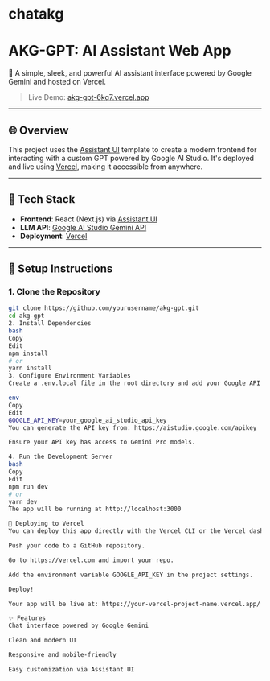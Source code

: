 # chatakg

# AKG-GPT: AI Assistant Web App

🚀 A simple, sleek, and powerful AI assistant interface powered by Google Gemini and hosted on Vercel.

> Live Demo: [akg-gpt-6kq7.vercel.app](https://akg-gpt-6kq7.vercel.app/)

---

## 🌐 Overview

This project uses the [Assistant UI](https://www.assistant-ui.com/) template to create a modern frontend for interacting with a custom GPT powered by Google AI Studio. It's deployed and live using [Vercel](https://vercel.com/), making it accessible from anywhere.

---

## 🧰 Tech Stack

- **Frontend**: React (Next.js) via [Assistant UI](https://www.assistant-ui.com/docs/getting-started)
- **LLM API**: [Google AI Studio Gemini API](https://aistudio.google.com/apikey)
- **Deployment**: [Vercel](https://vercel.com/)

---

## 🔧 Setup Instructions

### 1. Clone the Repository

```bash
git clone https://github.com/yourusername/akg-gpt.git
cd akg-gpt
2. Install Dependencies
bash
Copy
Edit
npm install
# or
yarn install
3. Configure Environment Variables
Create a .env.local file in the root directory and add your Google API key:

env
Copy
Edit
GOOGLE_API_KEY=your_google_ai_studio_api_key
You can generate the API key from: https://aistudio.google.com/apikey

Ensure your API key has access to Gemini Pro models.

4. Run the Development Server
bash
Copy
Edit
npm run dev
# or
yarn dev
The app will be running at http://localhost:3000

🚀 Deploying to Vercel
You can deploy this app directly with the Vercel CLI or the Vercel dashboard.

Push your code to a GitHub repository.

Go to https://vercel.com and import your repo.

Add the environment variable GOOGLE_API_KEY in the project settings.

Deploy!

Your app will be live at: https://your-vercel-project-name.vercel.app/

✨ Features
Chat interface powered by Google Gemini

Clean and modern UI

Responsive and mobile-friendly

Easy customization via Assistant UI


